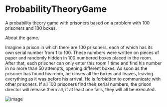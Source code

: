 # ProbabilityTheoryGame
A probability theory game with prisoners based on a problem with 100 prisoners and 100 boxes.

About the game.

Imagine a prison in which there are 100 prisoners, each of which has its own serial number from 1 to 100.
These numbers were written on pieces of paper and randomly hidden in 100 numbered boxes placed in the room.
After that, each prisoner can only enter this room 1 time and find his number in no more than 50 attempts, opening different boxes.
As soon as the prisoner has found his room, he closes all the boxes and leaves, leaving everything as it was before his arrival. He is forbidden to communicate with other prisoners.
If all 100 prisoners find their serial numbers, the prison director will release them all, if at least one fails, they will all be executed.

![image](https://user-images.githubusercontent.com/119936367/218263723-0d36a814-44a9-47b1-8d4d-dc9a178c8460.png)

